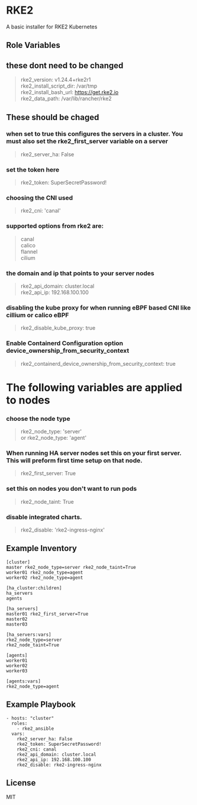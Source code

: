 RKE2
=========

A basic installer for RKE2 Kubernetes

Role Variables
--------------

## these dont need to be changed
> rke2_version: v1.24.4+rke2r1 \
> rke2_install_script_dir: /var/tmp \
> rke2_install_bash_url: https://get.rke2.io \
> rke2_data_path: /var/lib/rancher/rke2

## These should be chaged
### when set to true this configures the servers in a cluster. You must also set the rke2_first_server variable on a server
> rke2_server_ha: False

### set the token here 
> rke2_token: SuperSecretPassword!

### choosing the CNI used
> rke2_cni: 'canal'

### supported options from rke2 are:

> canal \
> calico \
> flannel \
> cilium

### the domain and ip that points to your server nodes
> rke2_api_domain: cluster.local \
> rke2_api_ip: 192.168.100.100

### disabling the kube proxy for when running eBPF based CNI like cillium or calico eBPF

> rke2_disable_kube_proxy: true

### Enable Containerd Configuration option device_ownership_from_security_context

> rke2_containerd_device_ownership_from_security_context: true

# The following variables are applied to nodes
### choose the node type
> rke2_node_type: 'server' \
or
> rke2_node_type: 'agent'


### When running HA server nodes set this on your first server. This will preform first time setup on that node.
> rke2_first_server: True

### set this on nodes you don't want to run pods
> rke2_node_taint: True

### disable integrated charts. 
> rke2_disable: 'rke2-ingress-nginx' 

Example Inventory
-----------------
```
[cluster]
master rke2_node_type=server rke2_node_taint=True
worker01 rke2_node_type=agent
worker02 rke2_node_type=agent

[ha_cluster:children]
ha_servers
agents

[ha_servers]
master01 rke2_first_server=True
master02
master03

[ha_servers:vars]
rke2_node_type=server
rke2_node_taint=True

[agents]
worker01
worker02
worker03

[agents:vars]
rke2_node_type=agent
```
Example Playbook
----------------

    - hosts: "cluster"
      roles:
        - rke2_ansible
      vars:
        rke2_server_ha: False
        rke2_token: SuperSecretPassword!
        rke2_cni: canal
        rke2_api_domain: cluster.local
        rke2_api_ip: 192.168.100.100
        rke2_disable: rke2-ingress-nginx

License
-------

MIT